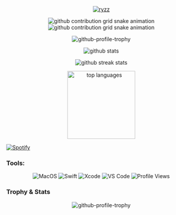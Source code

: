 <!-- Desktop View -->
<p align="center">
    <a href="https://discord.com/users/758302783647514657" target="_blank" rel="noreferrer">
        <img align="center" src="https://lanyard.cnrad.dev/api/758302783647514657" alt="ryzz" /> 
    </a>
</p>

<p align="center">
    <img src="https://raw.githubusercontent.com/ryzz123/ryzz123/output/only-svg/github-contribution-grid-snake-dark.svg#gh-dark-mode-only" alt="github contribution grid snake animation" />
    <img src="https://raw.githubusercontent.com/ryzz123/ryzz123/output/only-svg/github-contribution-grid-snake.svg#gh-light-mode-only" alt="github contribution grid snake animation" />
</p>

<p align="center">
    <img src="https://github-profile-trophy.vercel.app/?username=Ryzz123&theme=algolia&rank=S,SS,SSS,A,AA,AAA,SECRET" alt="github-profile-trophy" />
</p>

<p align="center">
    <img src="https://github-readme-stats.vercel.app/api?username=Ryzz123&hide=contribs,prs&show_icons=true&hide_border=true&title_color=teal&show_icons=true&theme=radical" alt="github stats" />
</p>
<p align="center">
    <img src="https://github-readme-streak-stats.herokuapp.com/?user=Ryzz123&theme=radical&hide_border=true" alt="github streak stats" />
</p>
<p align="center">
    <img src="https://github-readme-stats.vercel.app/api/top-langs/?username=Ryzz123&layout=compact&theme=radical&title_color=teal&hide_border=true" height=180 alt="top languages" />
</p>

[![Spotify](https://novatorem-weld-ten.vercel.app/api/spotify)](https://open.spotify.com/user/313wlie6isewibst7o7aokeiikh4?si=2yTgCBgpRGG3ZgbmN_-R_w&utm_source=copy-link)

### Tools:
<p align="center">
    <img src="https://img.shields.io/badge/OS-MacOS-blue?&logo=apple" alt="MacOS" />
    <img src="https://img.shields.io/badge/Code-Swift-blue?&logo=swift" alt="Swift" />
    <img src="https://img.shields.io/badge/IDE-Xcode-blue?&logo=xcode" alt="Xcode" />
    <img src="https://img.shields.io/badge/Text%20Editor-Visual%20Studio%20Code-blue?&logo=visual%20studio%20code&logoColor=blue" alt="VS Code" />
    <img src="https://gpvc.arturio.dev/bagusfe" alt="Profile Views" />
</p>

<!-- Mobile View -->
### Trophy & Stats
<p align="center">
    <img src="https://github-profile-trophy.vercel.app/?username=Ryzz123&theme=algolia&rank=S,SS,SSS,A,AA,AAA,SECRET" alt="github-profile-trophy" />
</p>

<p align="center">
    <img src="https://github-readme-stats.vercel.app/api?username=Ryzz123&hide=contribs,prs&show_icons=true&hide_border=true&title_color
